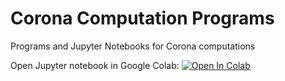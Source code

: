 # Corona Computation Programs
Programs and Jupyter Notebooks for Corona computations

Open Jupyter notebook in Google Colab:
[![Open In Colab](https://colab.research.google.com/assets/colab-badge.svg)]("https://colab.research.google.com/github/TUIlmenauAMS/CoronaComputationPrograms/blob/master/coronaconcucrrentlysick.ipynb")

